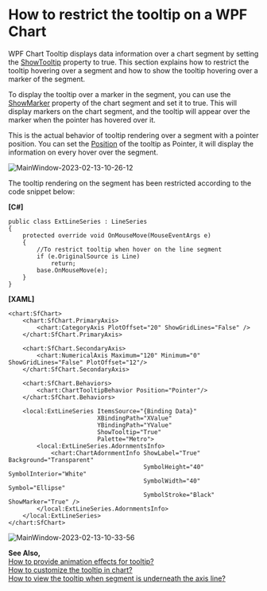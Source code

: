 # How to restrict the tooltip on a WPF Chart
WPF Chart Tooltip displays data information over a chart segment by setting the [ShowTooltip](https://help.syncfusion.com/cr/wpf/Syncfusion.UI.Xaml.Charts.ChartSeriesBase.html#Syncfusion_UI_Xaml_Charts_ChartSeriesBase_ShowTooltip) property to true. This section explains how to restrict the tooltip hovering over a segment and how to show the tooltip hovering over a marker of the segment.

To display the tooltip over a marker in the segment, you can use the [ShowMarker](https://help.syncfusion.com/cr/wpf/Syncfusion.UI.Xaml.Charts.ChartAdornmentInfoBase.html#Syncfusion_UI_Xaml_Charts_ChartAdornmentInfoBase_ShowMarker) property of the chart segment and set it to true. This will display markers on the chart segment, and the tooltip will appear over the marker when the pointer has hovered over it. 

This is the actual behavior of tooltip rendering over a segment with a pointer position. You can set the [Position](https://help.syncfusion.com/cr/wpf/Syncfusion.UI.Xaml.Charts.ChartTooltipBehavior.html?tabs=tabid-1#Syncfusion_UI_Xaml_Charts_ChartTooltipBehavior_Position) of the tooltip as Pointer, it will display the information on every hover over the segment.

![MainWindow-2023-02-13-10-26-12](https://user-images.githubusercontent.com/105496706/218442257-01ef4449-bf11-4304-a09d-11d90229f929.gif)

The tooltip rendering on the segment has been restricted according to the code snippet below: 

**[C#]**
```
public class ExtLineSeries : LineSeries
{
	protected override void OnMouseMove(MouseEventArgs e)
	{
		//To restrict tooltip when hover on the line segment
		if (e.OriginalSource is Line)
			return;
		base.OnMouseMove(e);
	}
}
```
**[XAML]**
```
<chart:SfChart>
    <chart:SfChart.PrimaryAxis>
        <chart:CategoryAxis PlotOffset="20" ShowGridLines="False" />
    </chart:SfChart.PrimaryAxis>

    <chart:SfChart.SecondaryAxis>
        <chart:NumericalAxis Maximum="120" Minimum="0" ShowGridLines="False" PlotOffset="12"/>
    </chart:SfChart.SecondaryAxis>

    <chart:SfChart.Behaviors>
        <chart:ChartTooltipBehavior Position="Pointer"/>
    </chart:SfChart.Behaviors>

    <local:ExtLineSeries ItemsSource="{Binding Data}"
                         XBindingPath="XValue"
                         YBindingPath="YValue"
                         ShowTooltip="True"
                         Palette="Metro">
        <local:ExtLineSeries.AdornmentsInfo>
            <chart:ChartAdornmentInfo ShowLabel="True" Background="Transparent" 
                                      SymbolHeight="40" SymbolInterior="White"
                                      SymbolWidth="40" Symbol="Ellipse" 
                                      SymbolStroke="Black" ShowMarker="True" />
        </local:ExtLineSeries.AdornmentsInfo>
    </local:ExtLineSeries>
</chart:SfChart>
```
![MainWindow-2023-02-13-10-33-56](https://user-images.githubusercontent.com/105496706/218442232-1de8fd3c-8c86-41bf-91fe-43c85ea0891e.gif)

**See Also,**
<br>[How to provide animation effects for tooltip?](https://help.syncfusion.com/wpf/charts/interactive-features/tooltip#animation-for-tooltip)
<br>[How to customize the tooltip in chart?](https://help.syncfusion.com/wpf/charts/interactive-features/tooltip#customizing-the-appearance)
<br>[How to view the tooltip when segment is underneath the axis line?](https://www.syncfusion.com/kb/4722/how-to-show-tooltip-when-segment-is-underneath-axis-line-of-wpf-chart-sfchart)

